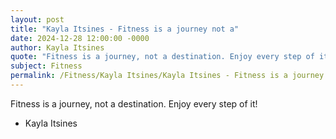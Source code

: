 ```yaml
---
layout: post
title: "Kayla Itsines - Fitness is a journey not a"
date: 2024-12-28 12:00:00 -0000
author: Kayla Itsines
quote: "Fitness is a journey, not a destination. Enjoy every step of it!"
subject: Fitness
permalink: /Fitness/Kayla Itsines/Kayla Itsines - Fitness is a journey not a
---
```


Fitness is a journey, not a destination. Enjoy every step of it!

- Kayla Itsines
